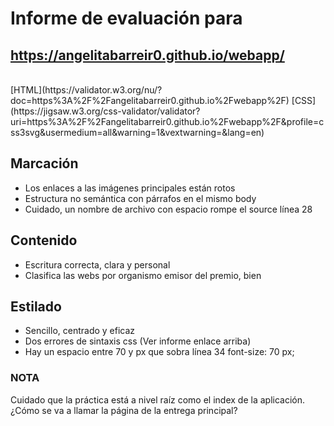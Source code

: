 # Informe de evaluación para<br/>
## https://angelitabarreir0.github.io/webapp/
<br/>
[HTML](https://validator.w3.org/nu/?doc=https%3A%2F%2Fangelitabarreir0.github.io%2Fwebapp%2F)
[CSS](https://jigsaw.w3.org/css-validator/validator?uri=https%3A%2F%2Fangelitabarreir0.github.io%2Fwebapp%2F&profile=css3svg&usermedium=all&warning=1&vextwarning=&lang=en)

## Marcación
- Los enlaces a las imágenes principales están rotos
- Estructura no semántica con párrafos en el mismo body
- Cuidado, un nombre de archivo con espacio rompe el source línea 28

## Contenido
- Escritura correcta, clara y personal
- Clasifica las webs por organismo emisor del premio, bien
  
## Estilado
- Sencillo, centrado y eficaz
- Dos errores de sintaxis css (Ver informe enlace arriba)
- Hay un espacio entre 70 y px que sobra línea 34 font-size: 70 px;

### NOTA
Cuidado que la práctica está a nivel raíz como el index de la aplicación.
¿Cómo se va a llamar la página de la entrega principal?
